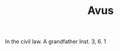 ---
title: Avus
letter: A
permalink: "/definitions/avus.html"
body: In the civil law. A grandfather Inst. 3, 6. 1
published_at: '2018-07-07'
layout: post
---